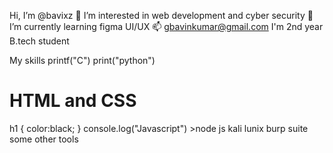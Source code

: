  Hi, I’m @bavixz
 👀 I’m interested in web development and cyber security
 🌱 I’m currently learning figma UI/UX
 📫 gbavinkumar@gmail.com
 I'm 2nd year B.tech student

My skills
printf("C")
print("python")
<h1>HTML and CSS</h1> 
h1 {
color:black;
}
console.log("Javascript")
>node js
kali lunix
burp suite
some other tools


